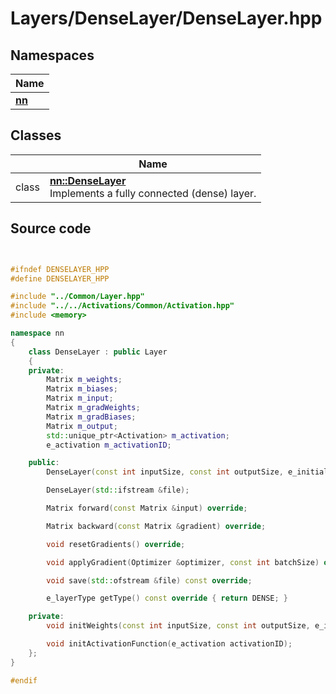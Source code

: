 # Layers/DenseLayer/DenseLayer.hpp



## Namespaces

| Name           |
| -------------- |
| **[nn](../Namespaces/namespacenn.md)**  |

## Classes

|                | Name           |
| -------------- | -------------- |
| class | **[nn::DenseLayer](../Classes/classnn_1_1_dense_layer.md)** <br>Implements a fully connected (dense) layer.  |




## Source code

```cpp


#ifndef DENSELAYER_HPP
#define DENSELAYER_HPP

#include "../Common/Layer.hpp"
#include "../../Activations/Common/Activation.hpp"
#include <memory>

namespace nn
{
    class DenseLayer : public Layer
    {
    private:
        Matrix m_weights;                         
        Matrix m_biases;                          
        Matrix m_input;                           
        Matrix m_gradWeights;                     
        Matrix m_gradBiases;                      
        Matrix m_output;                          
        std::unique_ptr<Activation> m_activation; 
        e_activation m_activationID;              

    public:
        DenseLayer(const int inputSize, const int outputSize, e_initializer initializerID, e_activation activationID);

        DenseLayer(std::ifstream &file);

        Matrix forward(const Matrix &input) override;

        Matrix backward(const Matrix &gradient) override;

        void resetGradients() override;

        void applyGradient(Optimizer &optimizer, const int batchSize) override;

        void save(std::ofstream &file) const override;

        e_layerType getType() const override { return DENSE; }

    private:
        void initWeights(const int inputSize, const int outputSize, e_initializer initializerID);

        void initActivationFunction(e_activation activationID);
    };
}

#endif
```
